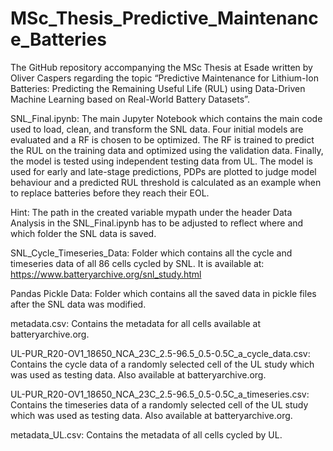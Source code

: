 # MSc_Thesis_Predictive_Maintenance_Batteries
The GitHub repository accompanying the MSc Thesis at Esade written by Oliver Caspers regarding the topic “Predictive Maintenance for Lithium-Ion Batteries: Predicting the Remaining Useful Life (RUL) using Data-Driven Machine Learning based on Real-World Battery Datasets”.

SNL_Final.ipynb: The main Jupyter Notebook which contains the main code used to load, clean, and transform the SNL data. Four initial models are evaluated and a RF is chosen to be optimized. The RF is trained to predict the RUL on the training data and optimized using the validation data. Finally, the model is tested using independent testing data from UL. The model is used for early and late-stage predictions, PDPs are plotted to judge model behaviour and a predicted RUL threshold is calculated as an example when to replace batteries before they reach their EOL.

Hint: The path in the created variable mypath under the header Data Analysis in the SNL_Final.ipynb has to be adjusted to reflect where and which folder the SNL data is saved.

SNL_Cycle_Timeseries_Data: Folder which contains all the cycle and timeseries data of all 86 cells cycled by SNL. It is available at: https://www.batteryarchive.org/snl_study.html

Pandas Pickle Data: Folder which contains all the saved data in pickle files after the SNL data was modified.

metadata.csv: Contains the metadata for all cells available at batteryarchive.org.

UL-PUR_R20-OV1_18650_NCA_23C_2.5-96.5_0.5-0.5C_a_cycle_data.csv: Contains the cycle data of a randomly selected cell of the UL study which was used as testing data. Also available at batteryarchive.org.

UL-PUR_R20-OV1_18650_NCA_23C_2.5-96.5_0.5-0.5C_a_timeseries.csv: Contains the timeseries data of a randomly selected cell of the UL study which was used as testing data. Also available at batteryarchive.org.

metadata_UL.csv: Contains the metadata of all cells cycled by UL.
